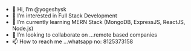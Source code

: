 - 👋 Hi, I’m @yogeshysk
- 👀 I’m interested in Full Stack Development
- 🌱 I’m currently learning MERN Stack (MongoDB, ExpressJS, ReactJS, Node.js)
- 💞️ I’m looking to collaborate on ...remote based companies
- 📫 How to reach me ...whatsapp no: 8125373158

<!---
yogeshysk/yogeshysk is a ✨ special ✨ repository because its `README.md` (this file) appears on your GitHub profile.
You can click the Preview link to take a look at your changes.
--->

